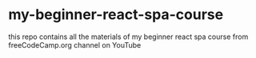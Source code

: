 # my-beginner-react-spa-course
this repo contains all the materials of my beginner react spa course from freeCodeCamp.org channel on YouTube
